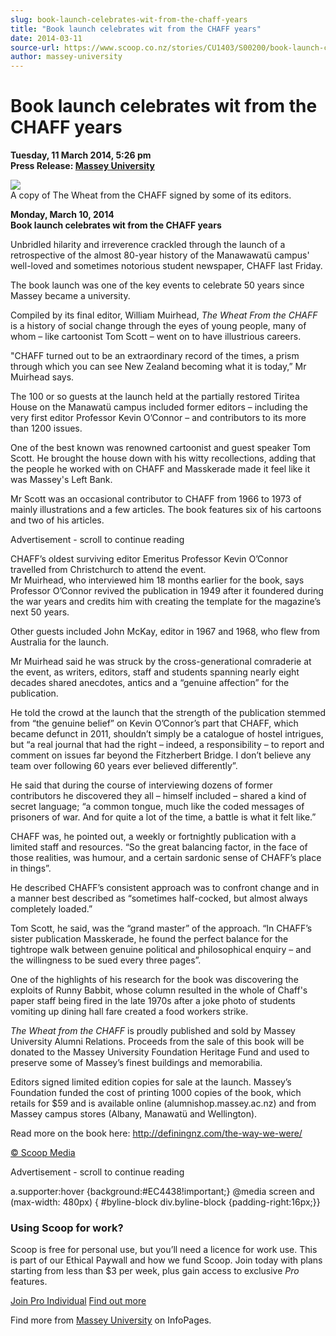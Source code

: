 ```yaml
---
slug: book-launch-celebrates-wit-from-the-chaff-years
title: "Book launch celebrates wit from the CHAFF years"
date: 2014-03-11
source-url: https://www.scoop.co.nz/stories/CU1403/S00200/book-launch-celebrates-wit-from-the-chaff-years.htm
author: massey-university
---
```

Book launch celebrates wit from the CHAFF years
===============================================

**Tuesday, 11 March 2014, 5:26 pm**  
**Press Release: [Massey University](https://info.scoop.co.nz/Massey_University)**

![](http://img.scoop.co.nz/stories/images/1403/f95e3306f30de652077e.jpeg)  
A copy of The Wheat from the CHAFF signed by some of its editors.

  
**Monday, March 10, 2014**  
**Book launch celebrates wit from the CHAFF years**

Unbridled hilarity and irreverence crackled through the launch of a retrospective of the almost 80-year history of the Manawawatü campus' well-loved and sometimes notorious student newspaper, CHAFF last Friday.

The book launch was one of the key events to celebrate 50 years since Massey became a university.

Compiled by its final editor, William Muirhead, _The Wheat From the CHAFF_ is a history of social change through the eyes of young people, many of whom – like cartoonist Tom Scott – went on to have illustrious careers.

"CHAFF turned out to be an extraordinary record of the times, a prism through which you can see New Zealand becoming what it is today,” Mr Muirhead says.

The 100 or so guests at the launch held at the partially restored Tiritea House on the Manawatü campus included former editors – including the very first editor Professor Kevin O’Connor – and contributors to its more than 1200 issues.

One of the best known was renowned cartoonist and guest speaker Tom Scott. He brought the house down with his witty recollections, adding that the people he worked with on CHAFF and Masskerade made it feel like it was Massey's Left Bank.

Mr Scott was an occasional contributor to CHAFF from 1966 to 1973 of mainly illustrations and a few articles. The book features six of his cartoons and two of his articles.

Advertisement - scroll to continue reading





CHAFF’s oldest surviving editor Emeritus Professor Kevin O’Connor travelled from Christchurch to attend the event.  
Mr Muirhead, who interviewed him 18 months earlier for the book, says Professor O’Connor revived the publication in 1949 after it foundered during the war years and credits him with creating the template for the magazine’s next 50 years.

Other guests included John McKay, editor in 1967 and 1968, who flew from Australia for the launch.

Mr Muirhead said he was struck by the cross-generational comraderie at the event, as writers, editors, staff and students spanning nearly eight decades shared anecdotes, antics and a “genuine affection” for the publication.

He told the crowd at the launch that the strength of the publication stemmed from “the genuine belief” on Kevin O’Connor’s part that CHAFF, which became defunct in 2011, shouldn’t simply be a catalogue of hostel intrigues, but “a real journal that had the right – indeed, a responsibility – to report and comment on issues far beyond the Fitzherbert Bridge. I don’t believe any team over following 60 years ever believed differently”.

He said that during the course of interviewing dozens of former contributors he discovered they all – himself included – shared a kind of secret language; “a common tongue, much like the coded messages of prisoners of war. And for quite a lot of the time, a battle is what it felt like.”

CHAFF was, he pointed out, a weekly or fortnightly publication with a limited staff and resources. “So the great balancing factor, in the face of those realities, was humour, and a certain sardonic sense of CHAFF’s place in things”.

He described CHAFF’s consistent approach was to confront change and in a manner best described as “sometimes half-cocked, but almost always completely loaded.”

Tom Scott, he said, was the “grand master” of the approach. “In CHAFF’s sister publication Masskerade, he found the perfect balance for the tightrope walk between genuine political and philosophical enquiry – and the willingness to be sued every three pages”.

One of the highlights of his research for the book was discovering the exploits of Runny Babbit, whose column resulted in the whole of Chaff's paper staff being fired in the late 1970s after a joke photo of students vomiting up dining hall fare created a food workers strike.

_The Wheat from the CHAFF_ is proudly published and sold by Massey University Alumni Relations. Proceeds from the sale of this book will be donated to the Massey University Foundation Heritage Fund and used to preserve some of Massey’s finest buildings and memorabilia.

Editors signed limited edition copies for sale at the launch. Massey’s Foundation funded the cost of printing 1000 copies of the book, which retails for $59 and is available online (alumnishop.massey.ac.nz) and from Massey campus stores (Albany, Manawatü and Wellington).

Read more on the book here: http://definingnz.com/the-way-we-were/

  

[© Scoop Media](http://www.scoop.co.nz/about/terms.html)  

Advertisement - scroll to continue reading



a.supporter:hover {background:#EC4438!important;} @media screen and (max-width: 480px) { #byline-block div.byline-block {padding-right:16px;}}

### Using Scoop for work?

Scoop is free for personal use, but you’ll need a licence for work use. This is part of our Ethical Paywall and how we fund Scoop. Join today with plans starting from less than $3 per week, plus gain access to exclusive _Pro_ features.  
  
[Join Pro Individual](https://pro.scoop.co.nz/Individual/?from=ProIn24) [Find out more](https://pro.scoop.co.nz/using-scoop-for-work/?from=ProIn24)

Find more from [Massey University](https://info.scoop.co.nz/Massey_University) on InfoPages.